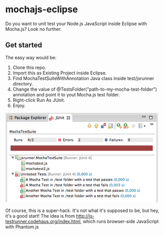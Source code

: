 mochajs-eclipse
===============

Do you want to unit test your Node.js JavaScript inside Eclipse with Mocha.js?
Look no further.



Get started
-----------

The easy way would be:

1. Clone this repo.
2. Import this as Existing Project inside Eclipse.
3. Find MochaTestSuiteWithAnnotation Java class inside test/jsrunner directory.
4. Change the value of @TestsFolder("path-to-my-mocha-test-folder") annotation and point it to yout Mocha.js test folder.
5. Right-click Run As JUnit.
6. Enjoy.

![A screen capture of Eclipse's JUnit view running Mocha tests](doc/eclipse-junit-view.png "Eclipse's JUnit view running Mocha tests")


Of course, this is a super-hack. It's not what it's supposed to be, but hey, it's a good start!
The idea is from http://js-testrunner.codehaus.org/index.html, which runs browser-side JavaScript with Phantom.js

